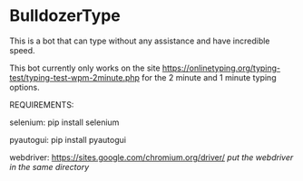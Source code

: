 # BulldozerType
This is a bot that can type without any assistance and have incredible speed.

This bot currently only works on the site https://onlinetyping.org/typing-test/typing-test-wpm-2minute.php for the 2 minute and 1 minute typing options.

REQUIREMENTS:

  selenium: pip install selenium
  
  pyautogui: pip install pyautogui

  webdriver: https://sites.google.com/chromium.org/driver/
  *put the webdriver in the same directory*
 
